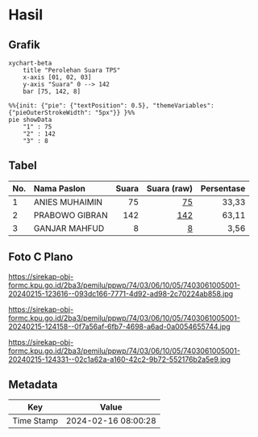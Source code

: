 # Hasil

## Grafik

```mermaid
xychart-beta
    title "Perolehan Suara TPS"
    x-axis [01, 02, 03]
    y-axis "Suara" 0 --> 142
    bar [75, 142, 8]
```

```mermaid
%%{init: {"pie": {"textPosition": 0.5}, "themeVariables": {"pieOuterStrokeWidth": "5px"}} }%%
pie showData
    "1" : 75
    "2" : 142
    "3" : 8
```

## Tabel

| No. | Nama Paslon    | Suara | Suara (raw) | Persentase |
|:--- |:-------------- | -----:| -----------:| ----------:|
| 1   | ANIES MUHAIMIN | 75    | [75][p-1]   | 33,33      |
| 2   | PRABOWO GIBRAN | 142   | [142][p-2]  | 63,11      |
| 3   | GANJAR MAHFUD  | 8     | [8][p-3]    | 3,56       |


[p-1]: https://github.com/gigit-pemilu/pemilu-2024-74-sulawesi-tenggara/blob/main/pilpres/hitung-suara/sub/74-sulawesi-tenggara/sub/03-muna/sub/06-napabalano/sub/1005-tampo/sub/001-tps/sub/paslon-1.txt
[p-2]: https://github.com/gigit-pemilu/pemilu-2024-74-sulawesi-tenggara/blob/main/pilpres/hitung-suara/sub/74-sulawesi-tenggara/sub/03-muna/sub/06-napabalano/sub/1005-tampo/sub/001-tps/sub/paslon-2.txt
[p-3]: https://github.com/gigit-pemilu/pemilu-2024-74-sulawesi-tenggara/blob/main/pilpres/hitung-suara/sub/74-sulawesi-tenggara/sub/03-muna/sub/06-napabalano/sub/1005-tampo/sub/001-tps/sub/paslon-3.txt

## Foto C Plano

https://sirekap-obj-formc.kpu.go.id/2ba3/pemilu/ppwp/74/03/06/10/05/7403061005001-20240215-123616--093dc166-7771-4d92-ad98-2c70224ab858.jpg

https://sirekap-obj-formc.kpu.go.id/2ba3/pemilu/ppwp/74/03/06/10/05/7403061005001-20240215-124158--0f7a56af-6fb7-4698-a6ad-0a0054655744.jpg

https://sirekap-obj-formc.kpu.go.id/2ba3/pemilu/ppwp/74/03/06/10/05/7403061005001-20240215-124331--02c1a62a-a160-42c2-9b72-552176b2a5e9.jpg


## Metadata

| Key        | Value               |
| ---------- | ------------------- |
| Time Stamp | 2024-02-16 08:00:28 |



